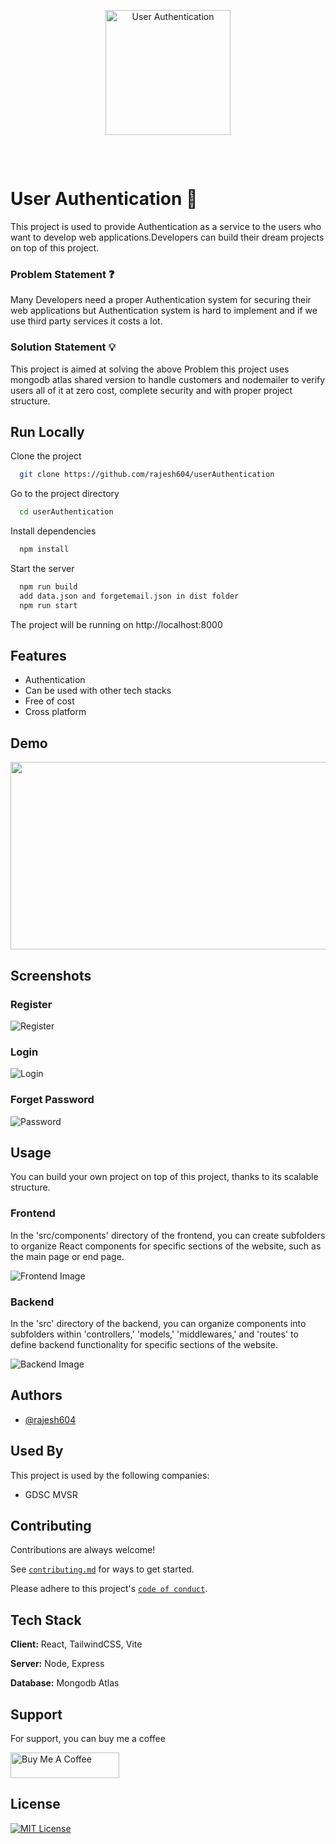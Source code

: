 <br>
<p align="center">
    <img width="200" style="margin:15px" src="https://ik.imagekit.io/hbzknb1hm/authentication%20(1).png?updatedAt=1695063575857" alt="User Authentication">
</p>
<br>

# User Authentication 🔑

This project is used to provide Authentication as a service to the users who want to develop web applications.Developers can build their dream projects on top of this project.

### Problem Statement ❓

Many Developers need a proper Authentication system for securing their web applications but Authentication system is hard to implement and if we use third party services it costs a lot.

### Solution Statement 💡

This project is aimed at solving the above Problem this project uses mongodb atlas shared version to handle customers and nodemailer to verify users all of it at zero cost, complete security and with proper project structure.


## Run Locally

Clone the project

```bash
  git clone https://github.com/rajesh604/userAuthentication
```

Go to the project directory

```bash
  cd userAuthentication
```

Install dependencies

```bash
  npm install
```

Start the server

```bash
  npm run build
  add data.json and forgetemail.json in dist folder
  npm run start
```

The project will be running on http://localhost:8000

## Features

- Authentication
- Can be used with other tech stacks
- Free of cost
- Cross platform

## Demo

[<img src="https://ik.imagekit.io/hbzknb1hm/Screenshot%202023-09-18%20064958.png?updatedAt=1695034253537" width="600" height="300"
/>](https://www.youtube.com/embed/cVpG4fFyIMo?si=NCi_HsxJ9ju9ySio)

## Screenshots

### Register
![Register](https://ik.imagekit.io/hbzknb1hm/register.png?updatedAt=1696003681826)

### Login
![Login](https://ik.imagekit.io/hbzknb1hm/login.png?updatedAt=1696003682082)

### Forget Password
![Password](https://ik.imagekit.io/hbzknb1hm/password.png?updatedAt=1696003681765)

## Usage
You can build your own project on top of this project, thanks to its scalable structure.

### Frontend

In the 'src/components' directory of the frontend, you can create subfolders to organize React components for specific sections of the website, such as the main page or end page.

![Frontend Image](https://ik.imagekit.io/hbzknb1hm/Screenshot%202023-09-19%20000223.png?updatedAt=1695062006972)

### Backend

In the 'src' directory of the backend, you can organize components into subfolders within 'controllers,' 'models,' 'middlewares,' and 'routes' to define backend functionality for specific sections of the website.

![Backend Image](https://ik.imagekit.io/hbzknb1hm/Screenshot%202023-09-19%20000210.png?updatedAt=1695062032104)


## Authors

- [@rajesh604](https://www.github.com/rajesh604)

## Used By

This project is used by the following companies:

- GDSC MVSR

## Contributing

Contributions are always welcome!

See [`contributing.md`](https://github.com/rajesh604/userAuthentication/blob/main/contributing.md) for ways to get started.

Please adhere to this project's [`code of conduct`](https://github.com/rajesh604/userAuthentication/blob/main/code_of_conduct.md).

## Tech Stack

**Client:** React, TailwindCSS, Vite

**Server:** Node, Express

**Database:** Mongodb Atlas


## Support

For support, you can buy me a coffee

<a href="https://www.buymeacoffee.com/kanugurajen" target="_blank"><img src="https://cdn.buymeacoffee.com/buttons/default-orange.png" alt="Buy Me A Coffee" height="41" width="174"></a>

## License
[![MIT License](https://img.shields.io/badge/License-MIT-green.svg)](https://github.com/rajesh604/userAuthentication/blob/main/LICENSE.txt)
